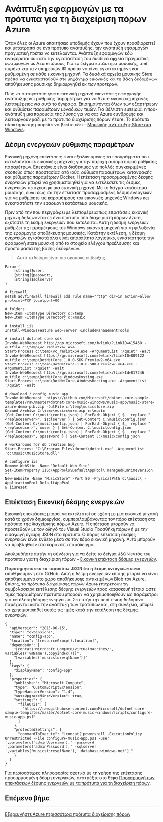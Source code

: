 <properties
   pageTitle="Αυτοματοποίηση ανάπτυξη εφαρμογών με επεκτάσεις εικονική μηχανή | Microsoft Azure"
   description="Πρόγραμμα εκμάθησης πυρήνα DotNet Azure εικονική μηχανή"
   services="virtual-machines-windows"
   documentationCenter="virtual-machines"
   authors="neilpeterson"
   manager="timlt"
   editor="tysonn"
   tags="azure-resource-manager"/>

<tags
   ms.service="virtual-machines-windows"
   ms.devlang="na"
   ms.topic="article"
   ms.tgt_pltfrm="vm-windows"
   ms.workload="infrastructure-services"
   ms.date="10/21/2016"
   ms.author="nepeters"/>

# <a name="application-deployment-with-azure-resource-manager-templates"></a>Ανάπτυξη εφαρμογών με τα πρότυπα για τη διαχείριση πόρων Azure

Όταν όλες οι Azure απαιτήσεις υποδομής έχουν που έχουν προσδιοριστεί και μετατραπεί σε ένα πρότυπο ανάπτυξης, την ανάπτυξη εφαρμογών πραγματική πρέπει να εκτελούνται. Ανάπτυξη εφαρμογών εδώ αναφέρεται σε κατά την εγκατάσταση του δυαδικά αρχεία πραγματική εφαρμογών σε Azure πόρους. Για το δείγμα κατάστημα μουσικής, .net πυρήνα και των υπηρεσιών IIS πρέπει να είναι εγκατεστημένη και ρυθμισμένη σε κάθε εικονική μηχανή. Τα δυαδικά αρχεία μουσικής Store πρέπει να εγκατασταθούν στο μηχάνημα εικονικές και τη βάση δεδομένων αποθήκευσης μουσικής δημιουργηθεί εκ των προτέρων.

Πώς να αυτοματοποιήσετε εικονική μηχανή επεκτάσεις εφαρμογής ανάπτυξης και ρύθμισης παραμέτρων για να Azure εικονικές μηχανές λεπτομέρειες για αυτό το έγγραφο. Επισημαίνονται όλων των εξαρτήσεων και ρυθμίσεις παραμέτρων μοναδικών τιμών. Για βέλτιστη εμπειρία, η προ-ανάπτυξη μια παρουσία της λύσης για να σας Azure συνδρομής και λειτουργούν μαζί με το πρότυπο διαχείρισης πόρων Azure. Το πρότυπο ολοκλήρωσης μπορείτε να βρείτε εδώ – [Μουσικής ανάπτυξης Store στα Windows](https://github.com/Microsoft/dotnet-core-sample-templates/tree/master/dotnet-core-music-Windows).

## <a name="configuration-script"></a>Δέσμη ενεργειών ρύθμισης παραμέτρων

Εικονική μηχανή επεκτάσεις είναι εξειδικευμένες τα προγράμματα που εκτελούνται σε εικονικές μηχανές για την παροχή αυτοματισμού ρύθμισης παραμέτρων. Επεκτάσεις είναι διαθέσιμες για πολλές συγκεκριμένες σκοπούς όπως προστασίας από ιούς, ρύθμιση παραμέτρων καταγραφής και ρύθμισης παραμέτρων Docker. Η επέκταση προσαρμοσμένης δέσμης ενεργειών μπορεί να χρησιμοποιηθεί για να εκτελέσετε τις δέσμες ενεργειών σε σχέση με μια εικονική μηχανή. Με το δείγμα κατάστημα μουσικής, είναι έως και την επέκταση προσαρμοσμένη δέσμη ενεργειών για να ρυθμίσετε τις παραμέτρους του εικονικές μηχανές Windows και εγκαταστήστε την εφαρμογή κατάστημα μουσικής.

Πριν από την που περιγράφει με λεπτομέρεια πώς επεκτάσεις εικονική μηχανή δηλώνονται σε ένα πρότυπο από διαχειριστή πόρων Azure, εξετάστε τη δέσμη ενεργειών που εκτελείται. Αυτή η δέσμη ενεργειών ρυθμίζει τις παραμέτρους του Windows εικονική μηχανή για τη φιλοξενία της εφαρμογής αποθήκευσης μουσικής. Κατά την εκτέλεση, η δέσμη ενεργειών εγκαθιστά όλα είναι απαραίτητο λογισμικό, εγκαταστήστε την εφαρμογή store μουσική από το στοιχείο ελέγχου προέλευσης και προετοιμασία της βάσης δεδομένων. 

> Αυτό το δείγμα είναι για σκοπούς επίδειξης.

```none
Param (
    [string]$user,
    [string]$password,
    [string]$sqlserver
)

# firewall
netsh advfirewall firewall add rule name="http" dir=in action=allow protocol=TCP localport=80

# folders
New-Item -ItemType Directory c:\temp
New-Item -ItemType Directory c:\music

# install iis
Install-WindowsFeature web-server -IncludeManagementTools

# install dot.net core sdk
Invoke-WebRequest http://go.microsoft.com/fwlink/?LinkID=615460 -outfile c:\temp\vc_redistx64.exe
Start-Process c:\temp\vc_redistx64.exe -ArgumentList '/quiet' -Wait
Invoke-WebRequest https://go.microsoft.com/fwlink/?LinkID=809122 -outfile c:\temp\DotNetCore.1.0.0-SDK.Preview2-x64.exe
Start-Process c:\temp\DotNetCore.1.0.0-SDK.Preview2-x64.exe -ArgumentList '/quiet' -Wait
Invoke-WebRequest https://go.microsoft.com/fwlink/?LinkId=817246 -outfile c:\temp\DotNetCore.WindowsHosting.exe
Start-Process c:\temp\DotNetCore.WindowsHosting.exe -ArgumentList '/quiet' -Wait

# download / config music app
Invoke-WebRequest  https://github.com/Microsoft/dotnet-core-sample-templates/raw/master/dotnet-core-music-windows/music-app/music-store-azure-demo-pub.zip -OutFile c:\temp\musicstore.zip
Expand-Archive C:\temp\musicstore.zip c:\music
(Get-Content C:\music\config.json) | ForEach-Object { $_ -replace "<replaceserver>", $sqlserver } | Set-Content C:\music\config.json
(Get-Content C:\music\config.json) | ForEach-Object { $_ -replace "<replaceuser>", $user } | Set-Content C:\music\config.json
(Get-Content C:\music\config.json) | ForEach-Object { $_ -replace "<replacepass>", $password } | Set-Content C:\music\config.json

# workaround for db creation bug
Start-Process 'C:\Program Files\dotnet\dotnet.exe' -ArgumentList 'c:\music\MusicStore.dll'

# configure iis
Remove-WebSite -Name "Default Web Site"
Set-ItemProperty IIS:\AppPools\DefaultAppPool\ managedRuntimeVersion ""
New-Website -Name "MusicStore" -Port 80 -PhysicalPath C:\music\ -ApplicationPool DefaultAppPool
& iisreset
```

## <a name="vm-script-extension"></a>Επέκταση Εικονική δέσμης ενεργειών

Εικονική επεκτάσεις μπορεί να εκτελεστεί σε σχέση με μια εικονική μηχανή κατά το χρόνο δημιουργίας, συμπεριλαμβάνοντας τον πόρο επέκταση στο πρότυπο της διαχείρισης πόρων Azure. Η επέκταση μπορούν να προστεθούν με τον οδηγό του Visual Studio Προσθήκη πόρων ή με την εισαγωγή έγκυρη JSON στο πρότυπο. Ο πόρος επέκταση δέσμης ενεργειών είναι ένθετο μέσα σε τον πόρο εικονική μηχανή. Αυτό μπορούν να προβληθούν στο παρακάτω παράδειγμα.

Ακολουθήστε αυτήν τη σύνδεση για να δείτε το δείγμα JSON εντός του προτύπου για τη διαχείριση πόρων – [Εικονική επέκταση δέσμης ενεργειών](https://github.com/Microsoft/dotnet-core-sample-templates/blob/master/dotnet-core-music-windows/azuredeploy.json#L339). 

Παρατηρήστε στο το παρακάτω JSON ότι η δέσμη ενεργειών είναι αποθηκευμένη στο GitHub. Αυτή η δέσμη ενεργειών επίσης μπορεί να είναι αποθηκευμένα στο χώρο αποθήκευσης αντικειμένων Blob του Azure. Επίσης, τα πρότυπα διαχείρισης πόρων Azure επιτρέπουν τη συμβολοσειρά εκτέλεσης δέσμης ενεργειών προς κατασκευή τέτοια ώστε τιμές παραμέτρων προτύπου μπορούν να χρησιμοποιηθούν ως παράμετροι για εκτέλεση δέσμης ενεργειών. Σε αυτήν την περίπτωση δεδομένα παρέχονται κατά την ανάπτυξη των προτύπων και, στη συνέχεια, μπορεί να χρησιμοποιηθεί αυτές τις τιμές κατά την εκτέλεση της δέσμης ενεργειών.

```none
{
  "apiVersion": "2015-06-15",
  "type": "extensions",
  "name": "config-app",
  "location": "[resourceGroup().location]",
  "dependsOn": [
    "[concat('Microsoft.Compute/virtualMachines/', variables('vmName'),copyindex())]",
    "[variables('musicstoresqlName')]"
  ],
  "tags": {
    "displayName": "config-app"
  },
  "properties": {
    "publisher": "Microsoft.Compute",
    "type": "CustomScriptExtension",
    "typeHandlerVersion": "1.4",
    "autoUpgradeMinorVersion": true,
    "settings": {
      "fileUris": [
        "https://raw.githubusercontent.com/Microsoft/dotnet-core-sample-templates/master/dotnet-core-music-windows/scripts/configure-music-app.ps1"
      ]
    },
    "protectedSettings": {
      "commandToExecute": "[concat('powershell -ExecutionPolicy Unrestricted -File configure-music-app.ps1 -user ',parameters('adminUsername'),' -password ',parameters('adminPassword'),' -sqlserver ',variables('musicstoresqlName'),'.database.windows.net')]"
    }
  }
}
```

Για περισσότερες πληροφορίες σχετικά με τη χρήση της επέκτασης προσαρμοσμένη δέσμη ενεργειών, ανατρέξτε στο θέμα [Προσαρμογή των επεκτάσεων δέσμης ενεργειών με τα πρότυπα για τη διαχείριση πόρων](./virtual-machines-windows-extensions-customscript.md).

## <a name="next-step"></a>Επόμενο βήμα

<hr>

[Εξερευνήστε Azure περισσότερα πρότυπα διαχείρισης πόρων](https://github.com/Azure/azure-quickstart-templates)
